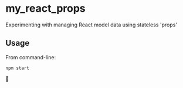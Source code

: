 # my_react_props

Experimenting with managing React model data using stateless 'props'

## Usage

From command-line:

```
npm start
```

:doughnut:
